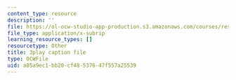 ```yaml
---
content_type: resource
description: ''
file: https://ol-ocw-studio-app-production.s3.amazonaws.com/courses/res-9-003-brains-minds-and-machines-summer-course-summer-2015/a05a9ec1bb20cf48537647f557a25539_HA4undazeF0.srt
file_type: application/x-subrip
learning_resource_types: []
resourcetype: Other
title: 3play caption file
type: OCWFile
uid: a05a9ec1-bb20-cf48-5376-47f557a25539
---
```

